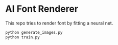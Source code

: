 # AI Font Renderer

This repo tries to render font by fitting a neural net.

```sh
python generate_images.py
python train.py
```
